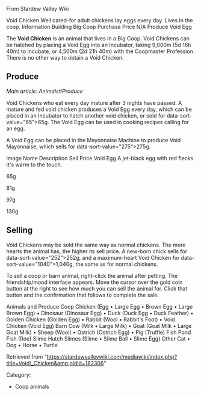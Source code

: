 From Stardew Valley Wiki

Void Chicken Well cared-for adult chickens lay eggs every day. Lives in the coop. Information Building Big Coop Purchase Price N/A Produce Void Egg

The **Void Chicken** is an animal that lives in a Big Coop. Void Chickens can be hatched by placing a Void Egg into an Incubator, taking 9,000m (5d 16h 40m) to incubate, or 4,500m (2d 21h 40m) with the Coopmaster Profession. There is no other way to obtain a Void Chicken.

## Produce

*Main article: Animals#Produce*

Void Chickens who eat every day mature after 3 nights have passed. A mature and fed void chicken produces a Void Egg every day, which can be placed in an Incubator to hatch another void chicken, or sold for data-sort-value="65"&gt;65g. The Void Egg can be used in cooking recipes calling for an egg.

A Void Egg can be placed in the Mayonnaise Machine to produce Void Mayonnaise, which sells for data-sort-value="275"&gt;275g.

Image Name Description Sell Price Void Egg A jet-black egg with red flecks. It's warm to the touch.

65g

81g

97g

130g

## Selling

Void Chickens may be sold the same way as normal chickens. The more hearts the animal has, the higher its sell price. A new-born chick sells for data-sort-value="252"&gt;252g, and a maximum-heart Void Chicken for data-sort-value="1040"&gt;1,040g, the same as for normal chickens.

To sell a coop or barn animal, right-click the animal after petting. The friendship/mood interface appears. Move the cursor over the gold coin button at the right to see how much you can sell the animal for. Click that button and the confirmation that follows to complete the sale.

Animals and Produce Coop Chicken (Egg • Large Egg • Brown Egg • Large Brown Egg) • Dinosaur (Dinosaur Egg) • Duck (Duck Egg • Duck Feather) • Golden Chicken (Golden Egg) • Rabbit (Wool • Rabbit's Foot) • Void Chicken (Void Egg) Barn Cow (Milk • Large Milk) • Goat (Goat Milk • Large Goat Milk) • Sheep (Wool) • Ostrich (Ostrich Egg) • Pig (Truffle) Fish Pond Fish (Roe) Slime Hutch Slimes (Slime • Slime Ball • Slime Egg) Other Cat • Dog • Horse • Turtle

Retrieved from "https://stardewvalleywiki.com/mediawiki/index.php?title=Void\_Chicken&amp;oldid=182306"

Category:

- Coop animals